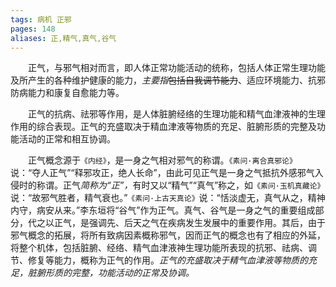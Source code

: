 ```yaml
---
tags: 病机 正邪
pages: 148
aliases: 正,精气,真气,谷气
---
```

&emsp;&emsp;正气，与邪气相对而言，即人体正常功能活动的统称，包括人体正常生理功能及所产生的各种维护健康的能力，<dfn>主要指</dfn>~~包括自我调节能力~~、适应环境能力、抗邪防病能力和康复自愈能力等。

&emsp;&emsp;正气的抗病、祛邪等作用，是人体脏腑经络的生理功能和精气血津液神的生理作用的综合表现。正气的充盛取决于精血津液等物质的充足、脏腑形质的完整及功能活动的正常和相互协调。

&emsp;&emsp;正气概念源于`《内经》`，是一身之气相对邪气的称谓。`《素问·离合真邪论》`说：“夺人正气”“释邪攻正，绝人长命”，由此可见正气是一身之气抵抗外感邪气入侵时的称谓。正气<dfn>简称为“正”，</dfn>有时又以“精气”“真气”称之，如`《素问·玉机真藏论》`说：“故邪气胜者，精气衰也。”`《素问·上古天真论》`说：“恬淡虚无，真气从之，精神内守，病安从来。”李东垣将“谷气”作为正气。真气、谷气是一身之气的重要组成部分，代之以正气，是强调先、后天之气在疾病发生发展中的重要作用。其后，由于邪气概念的拓展，将所有致病因素概称邪气，因而正气的概念也有了相应的外延，将整个机体，包括脏腑、经络、精气血津液神生理功能所表现的抗邪、祛病、调节、修复等能力，概称为正气的作用。<dfn>正气的充盛取决于精气血津液等物质的充足，脏腑形质的完整，功能活动的正常及协调。</dfn>